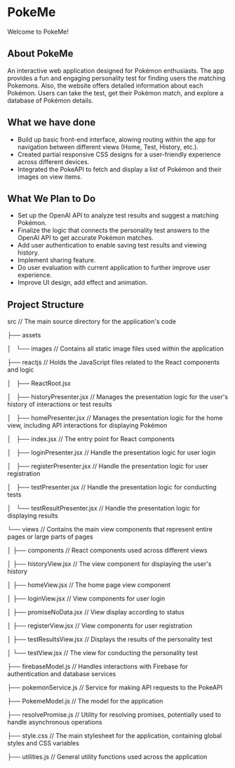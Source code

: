 # PokeMe
Welcome to PokeMe!

## About PokeMe

An interactive web application designed for Pokémon enthusiasts. The app provides a fun and engaging personality test for finding users the matching Pokemons. Also, the website offers detailed information about each Pokémon. Users can take the test, get their Pokémon match, and explore a database of Pokémon details.

## What we have done

- Build up basic front-end interface, alowing routing within the app for navigation between different views (Home, Test, History, etc.).
- Created partial responsive CSS designs for a user-friendly experience across different devices.
- Integrated the PokeAPI to fetch and display a list of Pokémon and their images on view items.

## What We Plan to Do

- Set up the OpenAI API to analyze test results and suggest a matching Pokémon.
- Finalize the logic that connects the personality test answers to the OpenAI API to get accurate Pokémon matches.
- Add user authentication to enable saving test results and viewing history.
- Implement sharing feature.
- Do user evaluation with current application to further improve user experience.
- Improve UI design, add effect and animation. 

## Project Structure
src      // The main source directory for the application's code  

├── assets  

│   └── images     // Contains all static image files used within the application  

├── reactjs        // Holds the JavaScript files related to the React components and logic  

│   ├── ReactRoot.jsx  

│   ├── historyPresenter.jsx  // Manages the presentation logic for the user's history of interactions or test results  

│   ├── homePresenter.jsx     // Manages the presentation logic for the home view, including API interactions for displaying Pokémon  

│   ├── index.jsx             // The entry point for React components  

│   ├── loginPresenter.jsx    // Handle the presentation logic for user login  

│   ├── registerPresenter.jsx // Handle the presentation logic for user registration  

│   ├── testPresenter.jsx     // Handle the presentation logic for conducting tests  

│   └── testResultPresenter.jsx // Handle the presentation logic for displaying results  

└── views         // Contains the main view components that represent entire pages or large parts of pages  

│   ├── components            // React components used across different views  

│   ├── historyView.jsx       // The view component for displaying the user's history  

│   ├── homeView.jsx          // The home page view component  

│   ├── loginView.jsx         // View components for user login  

│   ├── promiseNoData.jsx     // View display according to status  

│   ├── registerView.jsx      // View components for user registration  

│   ├── testResultsView.jsx   // Displays the results of the personality test  

│   └── testView.jsx          // The view for conducting the personality test  

├── firebaseModel.js          // Handles interactions with Firebase for authentication and database services  

├── pokemonService.js         // Service for making API requests to the PokeAPI  

├── PokemeModel.js            // The model for the application  

├── resolvePromise.js         // Utility for resolving promises, potentially used to handle asynchronous operations  

├── style.css                 // The main stylesheet for the application, containing global styles and CSS variables  

├── utilities.js              // General utility functions used across the application  
